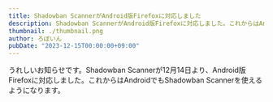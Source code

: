 ```yaml
---
title: Shadowban ScannerがAndroid版Firefoxに対応しました
description: Shadowban ScannerがAndroid版Firefoxに対応しました。これからはAndroidでもShadowban Scannerを使えるようになります。
thumbnail: ./thumbnail.png
author: ろぼいん
pubDate: "2023-12-15T00:00:00+09:00"
---
```


うれしいお知らせです。Shadowban Scannerが12月14日より、Android版Firefoxに対応しました。これからはAndroidでもShadowban Scannerを使えるようになります。
